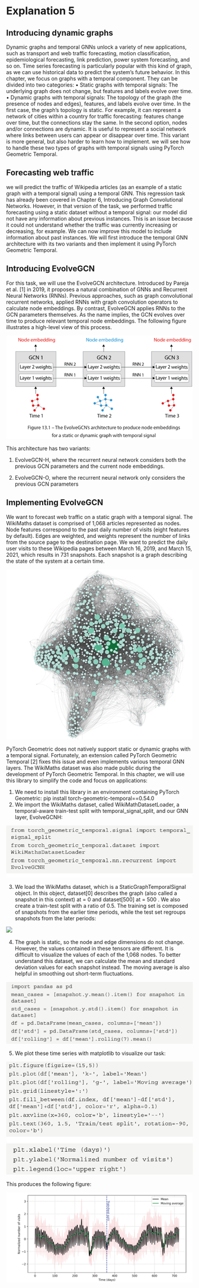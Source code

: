 # Explanation 5

## Introducing dynamic graphs

Dynamic graphs and temporal GNNs unlock a variety of new applications, such as transport and web
traffic forecasting, motion classification, epidemiological forecasting, link prediction, power system
forecasting, and so on. Time series forecasting is particularly popular with this kind of graph, as we
can use historical data to predict the system’s future behavior.
In this chapter, we focus on graphs with a temporal component. They can be divided into two categories:
• Static graphs with temporal signals: The underlying graph does not change, but features and
labels evolve over time.
• Dynamic graphs with temporal signals: The topology of the graph (the presence of nodes
and edges), features, and labels evolve over time.
In the first case, the graph’s topology is static. For example, it can represent a network of cities within
a country for traffic forecasting: features change over time, but the connections stay the same.
In the second option, nodes and/or connections are dynamic. It is useful to represent a social network
where links between users can appear or disappear over time. This variant is more general, but also
harder to learn how to implement.
we will see how to handle these two types of graphs with temporal signals
using PyTorch Geometric Temporal.

## Forecasting web traffic

we will predict the traffic of Wikipedia articles (as an example of a static graph with a
temporal signal) using a temporal GNN. This regression task has already been covered in Chapter 6,
Introducing Graph Convolutional Networks. However, in that version of the task, we performed traffic
forecasting using a static dataset without a temporal signal: our model did not have any information
about previous instances. This is an issue because it could not understand whether the traffic was
currently increasing or decreasing, for example. We can now improve this model to include information
about past instances.
We will first introduce the temporal GNN architecture with its two variants and then implement it
using PyTorch Geometric Temporal.

## Introducing EvolveGCN

For this task, we will use the EvolveGCN architecture. Introduced by Pareja et al. [1] in 2019, it proposes
a natural combination of GNNs and Recurrent Neural Networks (RNNs). Previous approaches,
such as graph convolutional recurrent networks, applied RNNs with graph convolution operators to
calculate node embeddings. By contrast, EvolveGCN applies RNNs to the GCN parameters themselves.
As the name implies, the GCN evolves over time to produce relevant temporal node embeddings. The
following figure illustrates a high-level view of this process.

![](Figure5-1.PNG)

This architecture has two variants:

1. EvolveGCN-H, where the recurrent neural network considers both the previous GCN parameters
and the current node embeddings.

3. EvolveGCN-O, where the recurrent neural network only considers the previous GCN parameters

## Implementing EvolveGCN


We want to forecast web traffic on a static graph with a temporal signal. The WikiMaths
dataset is comprised of 1,068 articles represented as nodes. Node features correspond to the past daily
number of visits (eight features by default). Edges are weighted, and weights represent the number of
links from the source page to the destination page. We want to predict the daily user visits to these
Wikipedia pages between March 16, 2019, and March 15, 2021, which results in 731 snapshots. Each
snapshot is a graph describing the state of the system at a certain time.

![](Figure5-2.PNG)


PyTorch Geometric does not natively support static or dynamic graphs with a temporal signal.
Fortunately, an extension called PyTorch Geometric Temporal [2] fixes this issue and even implements
various temporal GNN layers. The WikiMaths dataset was also made public during the development
of PyTorch Geometric Temporal. In this chapter, we will use this library to simplify the code and
focus on applications:

1. We need to install this library in an environment containing PyTorch Geometric:
pip install torch-geometric-temporal==0.54.0
2. We import the WikiMaths dataset, called WikiMathDatasetLoader, a temporal-aware
train-test split with temporal_signal_split, and our GNN layer, EvolveGCNH:

![](Figure5-3.PNG)

3. We load the WikiMaths dataset, which is a StaticGraphTemporalSignal object. In
this object, dataset[0] describes the graph (also called a snapshot in this context) at = 0
and dataset[500] at = 500 . We also create a train-test split with a ratio of 0.5. The
training set is composed of snapshots from the earlier time periods, while the test set regroups
snapshots from the later periods:


![](Figure5-4.PNG)




4. The graph is static, so the node and edge dimensions do not change. However, the values contained
in these tensors are different. It is difficult to visualize the values of each of the 1,068 nodes. To
better understand this dataset, we can calculate the mean and standard deviation values for each
snapshot instead. The moving average is also helpful in smoothing out short-term fluctuations.

![](Figure5-5.PNG)




5. We plot these time series with matplotlib to visualize our task:


![](Figure5-6.PNG)
![](Figure5-65.PNG)



This produces the following figure:

![](Figure5-7.PNG)





